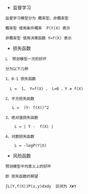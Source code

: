 * 监督学习

```
监督学习模型分为 概率型、非概率型

概率型 使用条件概率  P(Y|X) 表示

非概率型 使用决策函数 Y=f(X) 表示
```

* 损失函数

```
L  预测模型一次的好坏

分为以下几种

1、0-1 损失函数

  L =  1， Y=f(X) ， L=0 ，Y ≠ f(X)

2、平方损失函数

   L =  (Y- f(X))^2 

3、绝对值损失函数

    L = | Y -  f(X) |

4、对数损失函数

    L = -logP(Y|X)
```

* 风险函数

```
预测模型平均意义上的好坏

即 损失函数的期望

∫L(Y,f(X))P(x,y)dxdy  区间为 X✘Y
```



